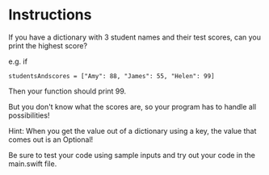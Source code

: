 # Instructions

If you have a dictionary with 3 student names and their test scores, can you print the highest score?

e.g. if
```
studentsAndscores = ["Amy": 88, "James": 55, "Helen": 99]
```
Then your function should print 99.

But you don't know what the scores are, so your program has to handle all possibilities!

Hint: When you get the value out of a dictionary using a key, the value that comes out is an Optional!

Be sure to test your code using sample inputs and try out your code in the main.swift file. 

